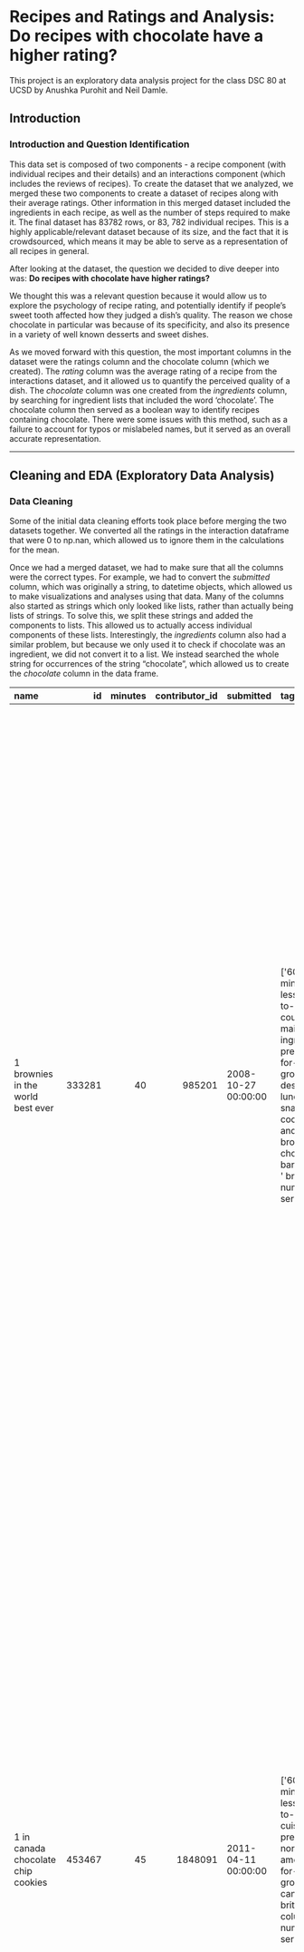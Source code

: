 # Recipes and Ratings and Analysis: Do recipes with chocolate have a higher rating?
This project is an exploratory data analysis project for the class DSC 80 at UCSD by Anushka Purohit and Neil Damle.

## Introduction
### Introduction and Question Identification
This data set is composed of two components - a recipe component (with individual recipes and their details) and an interactions component (which includes the reviews of recipes). To create the dataset that we analyzed, we merged these two components to create a dataset of recipes along with their average ratings. Other information in this merged dataset included the ingredients in each recipe, as well as the number of steps required to make it. The final dataset has 83782 rows, or 83, 782 individual recipes. This is a highly applicable/relevant dataset because of its size, and the fact that it is crowdsourced, which means it may be able to serve as a representation of all recipes in general.

After looking at the dataset, the question we decided to dive deeper into was: **Do recipes with chocolate have higher ratings?**

We thought this was a relevant question because it would allow us to explore the psychology of recipe rating, and potentially identify if people’s sweet tooth affected how they judged a dish’s quality. The reason we chose chocolate in particular was because of its specificity, and also its presence in a variety of well known desserts and sweet dishes. 

As we moved forward with this question, the most important columns in the dataset were the ratings column and the chocolate column (which we created). The *rating* column was the average rating of a recipe from the interactions dataset, and it allowed us to quantify the perceived quality of a dish. The *chocolate* column was one created from the *ingredients* column, by searching for ingredient lists that included the word ‘chocolate’. The chocolate column then served as a boolean way to identify recipes containing chocolate. There were some issues with this method, such as a failure to account for typos or mislabeled names, but it served as an overall accurate representation.

---
## Cleaning and EDA (Exploratory Data Analysis)
### Data Cleaning
Some of the initial data cleaning efforts took place before merging the two datasets together. We converted all the ratings in the interaction dataframe that were 0 to np.nan, which allowed us to ignore them in the calculations for the mean. 

Once we had a merged dataset, we had to make sure that all the columns were the correct types. For example, we had to convert the *submitted* column, which was originally a string, to datetime objects, which allowed us to make visualizations and analyses using that data. Many of the columns also started as strings which only looked like lists, rather than actually being lists of strings. To solve this, we split these strings and added the components to lists. This allowed us to actually access individual components of these lists. Interestingly, the *ingredients* column also had a similar problem, but because we only used it to check if chocolate was an ingredient, we did not convert it to a list. We instead searched the whole string for occurrences of the string “chocolate”, which allowed us to create the *chocolate* column in the data frame.

| name                                 |     id |   minutes |   contributor_id | submitted           | tags                                                                                                                                                                                                                                                                                                                  | nutrition                                                         |   n_steps | steps                                                                                                                                                                                                                                                                                                                                                                                                                                                                                                                                                                                                                                                                                                                                                                                                                                                                                                                                                                                                                                                                                                                                                                                                                                                                                                                                                                                                                                               | description                                                                                                                                                                                                                                                                                                                                                                       | ingredients                                                                                                                                                                                                                             |   n_ingredients |   rating | chocolate   |
|:-------------------------------------|-------:|----------:|-----------------:|:--------------------|:----------------------------------------------------------------------------------------------------------------------------------------------------------------------------------------------------------------------------------------------------------------------------------------------------------------------|:------------------------------------------------------------------|----------:|:----------------------------------------------------------------------------------------------------------------------------------------------------------------------------------------------------------------------------------------------------------------------------------------------------------------------------------------------------------------------------------------------------------------------------------------------------------------------------------------------------------------------------------------------------------------------------------------------------------------------------------------------------------------------------------------------------------------------------------------------------------------------------------------------------------------------------------------------------------------------------------------------------------------------------------------------------------------------------------------------------------------------------------------------------------------------------------------------------------------------------------------------------------------------------------------------------------------------------------------------------------------------------------------------------------------------------------------------------------------------------------------------------------------------------------------------------|:----------------------------------------------------------------------------------------------------------------------------------------------------------------------------------------------------------------------------------------------------------------------------------------------------------------------------------------------------------------------------------|:----------------------------------------------------------------------------------------------------------------------------------------------------------------------------------------------------------------------------------------|----------------:|---------:|:------------|
| 1 brownies in the world    best ever | 333281 |        40 |           985201 | 2008-10-27 00:00:00 | ['60-minutes-or-less', ' time-to-make', ' course', ' main-ingredient', ' preparation', ' for-large-groups', ' desserts', ' lunch', ' snacks', ' cookies-and-brownies', ' chocolate', ' bar-cookies', ' brownies', ' number-of-servings']                                                                              | ['138.4', ' 10.0', ' 50.0', ' 3.0', ' 3.0', ' 19.0', ' 6.0']      |        10 | ['heat the oven to 350f and arrange the rack in the middle', ' line an 8-by-8-inch glass baking dish with aluminum foil', ' combine chocolate and butter in a medium saucepan and cook over medium-low heat ', ' stirring frequently ', ' until evenly melted', ' remove from heat and let cool to room temperature', ' combine eggs ', ' sugar ', ' cocoa powder ', ' vanilla extract ', ' espresso ', ' and salt in a large bowl and briefly stir until just evenly incorporated', ' add cooled chocolate and mix until uniform in color', ' add flour and stir until just incorporated', ' transfer batter to the prepared baking dish', ' bake until a tester inserted in the center of the brownies comes out clean ', ' about 25 to 30 minutes', ' remove from the oven and cool completely before cutting']                                                                                                                                                                                                                                                                                                                                                                                                                                                                                                                                                                                                                                  | these are the most; chocolatey, moist, rich, dense, fudgy, delicious brownies that you'll ever make.....sereiously! there's no doubt that these will be your fav brownies ever for you can add things to them or make them plain.....either way they're pure heaven!                                                                                                              | ['bittersweet chocolate', 'unsalted butter', 'eggs', 'granulated sugar', 'unsweetened cocoa powder', 'vanilla extract', 'brewed espresso', 'kosher salt', 'all-purpose flour']                                                          |               9 |        4 | True        |
| 1 in canada chocolate chip cookies   | 453467 |        45 |          1848091 | 2011-04-11 00:00:00 | ['60-minutes-or-less', ' time-to-make', ' cuisine', ' preparation', ' north-american', ' for-large-groups', ' canadian', ' british-columbian', ' number-of-servings']                                                                                                                                                 | ['595.1', ' 46.0', ' 211.0', ' 22.0', ' 13.0', ' 51.0', ' 26.0']  |        12 | ['pre-heat oven the 350 degrees f', ' in a mixing bowl ', ' sift together the flours and baking powder', ' set aside', ' in another mixing bowl ', ' blend together the sugars ', ' margarine ', ' and salt until light and fluffy', ' add the eggs ', ' water ', ' and vanilla to the margarine / sugar mixture and mix together until well combined', ' add in the flour mixture to the wet ingredients and blend until combined', ' scrape down the sides of the bowl and add the chocolate chips', ' mix until combined', ' scrape down the sides to the bowl again', ' using an ice cream scoop ', ' scoop evenly rounded balls of dough and place of cookie sheet about 1 - 2 inches apart to allow for spreading during baking', ' bake for 10 - 15 minutes or until golden brown on the outside and soft & chewy in the center', ' serve hot and enjoy !']                                                                                                                                                                                                                                                                                                                                                                                                                                                                                                                                                                                  | this is the recipe that we use at my school cafeteria for chocolate chip cookies. they must be the best chocolate chip cookies i have ever had! if you don't have margarine or don't like it, then just use butter (softened) instead.                                                                                                                                            | ['white sugar', 'brown sugar', 'salt', 'margarine', 'eggs', 'vanilla', 'water', 'all-purpose flour', 'whole wheat flour', 'baking soda', 'chocolate chips']                                                                             |              11 |        5 | True        |
| 412 broccoli casserole               | 306168 |        40 |            50969 | 2008-05-30 00:00:00 | ['60-minutes-or-less', ' time-to-make', ' course', ' main-ingredient', ' preparation', ' side-dishes', ' vegetables', ' easy', ' beginner-cook', ' broccoli']                                                                                                                                                         | ['194.8', ' 20.0', ' 6.0', ' 32.0', ' 22.0', ' 36.0', ' 3.0']     |         6 | ['preheat oven to 350 degrees', ' spray a 2 quart baking dish with cooking spray ', ' set aside', ' in a large bowl mix together broccoli ', ' soup ', ' one cup of cheese ', ' garlic powder ', ' pepper ', ' salt ', ' milk ', ' 1 cup of french onions ', ' and soy sauce', ' pour into baking dish ', ' sprinkle remaining cheese over top', ' bake for 25 minutes or until cheese is lightly browned', ' sprinkle with rest of french fried onions and bake until onions are browned and cheese is bubbly ', ' about 10 more minutes']                                                                                                                                                                                                                                                                                                                                                                                                                                                                                                                                                                                                                                                                                                                                                                                                                                                                                                         | since there are already 411 recipes for broccoli casserole posted to "zaar" ,i decided to call this one  #412 broccoli casserole.i don't think there are any like this one in the database. i based this one on the famous "green bean casserole" from campbell's soup. but i think mine is better since i don't like cream of mushroom soup.submitted to "zaar" on may 28th,2008 | ['frozen broccoli cuts', 'cream of chicken soup', 'sharp cheddar cheese', 'garlic powder', 'ground black pepper', 'salt', 'milk', 'soy sauce', 'french-fried onions']                                                                   |               9 |        5 | False       |
| millionaire pound cake               | 286009 |       120 |           461724 | 2008-02-12 00:00:00 | ['time-to-make', ' course', ' cuisine', ' preparation', ' occasion', ' north-american', ' desserts', ' american', ' southern-united-states', ' dinner-party', ' holiday-event', ' cakes', ' dietary', ' christmas', ' thanksgiving', ' low-sodium', ' low-in-something', ' taste-mood', ' sweet', ' 4-hours-or-less'] | ['878.3', ' 63.0', ' 326.0', ' 13.0', ' 20.0', ' 123.0', ' 39.0'] |         7 | ['freheat the oven to 300 degrees', ' grease a 10-inch tube pan with butter ', ' dust the bottom and sides with flour ', ' and set aside', ' in a large mixing bowl ', ' cream the butter and sugar with an electric mixer and add the eggs one at a time ', ' beating after each addition', ' alternately add the flour and milk ', ' stirring till the batter is smooth', ' add the two extracts and stir till well blended', ' scrape the batter into the prepared pan and bake till a cake tester or knife blade inserted in the center comes out clean ', ' about 1 1 / 2 hours', ' cool the cake in the pan on a rack for 5 minutes ', ' then turn it out on the rack to cool completely']                                                                                                                                                                                                                                                                                                                                                                                                                                                                                                                                                                                                                                                                                                                                                    | why a millionaire pound cake?  because it's super rich!  this scrumptious cake is the pride of an elderly belle from jackson, mississippi.  the recipe comes from "the glory of southern cooking" by james villas.                                                                                                                                                                | ['butter', 'sugar', 'eggs', 'all-purpose flour', 'whole milk', 'pure vanilla extract', 'almond extract']                                                                                                                                |               7 |        5 | False       |
| 2000 meatloaf                        | 475785 |        90 |          2202916 | 2012-03-06 00:00:00 | ['time-to-make', ' course', ' main-ingredient', ' preparation', ' main-dish', ' potatoes', ' vegetables', ' 4-hours-or-less', ' meatloaf', ' simply-potatoes2']                                                                                                                                                       | ['267.0', ' 30.0', ' 12.0', ' 12.0', ' 29.0', ' 48.0', ' 2.0']    |        17 | ['pan fry bacon ', ' and set aside on a paper towel to absorb excess grease', ' mince yellow onion ', ' red bell pepper ', ' and add to your mixing bowl', ' chop garlic and set aside', ' put 1tbsp olive oil into a saut pan ', ' along with chopped garlic ', ' teaspoons white pepper and a pinch of kosher salt', ' bring to a medium heat to sweat your garlic', ' preheat oven to 350f', ' coarsely chop your baby spinach add to your heated pan ', ' stir frequently for approximately 5 min to wilt', ' add your spinach to the mixing bowl', ' chop your now cooled bacon ', ' and add it to the mixing bowl', ' add your meatloaf mix to the bowl ', ' with one egg and mix till thoroughly combined', ' add your goat cheese ', ' one egg ', ' 1 / 8 tsp white pepper and 1 / 8 tsp of kosher salt and mix till thoroughly combined', ' transfer to a 9x5 meatloaf pan ', ' and cook for 60 min or until the internal temperature is at least 160f', ' let stand for 5min', ' melt 1tbsp unsalted butter into a frying pan ', ' and cook up to three eggs at a time', ' crack each egg into a separate dish ', ' in order to prevent egg shells from reaching the pan ', ' then add salt and pepper to taste', ' wait until the egg whites are firm looking ', ' but slightly runny on top before flipping your eggs', ' after flipping ', ' wait 10~20 seconds before removing each egg and placing it over your slices of meatloaf'] | ready, set, cook! special edition contest entry: a mediterranean flavor inspired meatloaf dish. featuring: simply potatoes - shredded hash browns, egg, bacon, spinach, red bell pepper, and goat cheese.                                                                                                                                                                         | ['meatloaf mixture', 'unsmoked bacon', 'goat cheese', 'unsalted butter', 'eggs', 'baby spinach', 'yellow onion', 'red bell pepper', 'simply potatoes shredded hash browns', 'fresh garlic', 'kosher salt', 'white pepper', 'olive oil'] |              13 |        5 | False       |

### Univariate Analysis
### Bivariate Analysis
### Interesting Aggregates
---
## Assessment of Missingness
### NMAR Analysis
In our dataset, the column 'description' has missing values. We believe this column is NMAR (Not Missing At Random) because 
### Missingness Dependency
To analyze missingness, we chose the 'rating' column which is a quantitative column with missing values. 
We wanted to analyze its dependency of missingness of 'rating' with other columns. 

First we analyzed 'rating' column's dependency of missingness on the column 'n_ingredients'.
Here is a histogram distribution plot showing the distribution of 'n_ingredients' when 'rating' is missing and when 'rating' is not missing. There are also box plots on the top showing the spread of the two.

<iframe src="assets/hist_ingred.html" width=800 height=600 frameBorder=0></iframe>

You can notice that the distributions when rating is missing and rating is not missing are very similar and centered around the same location as well.
Here is also a kernel density estimate plot of the two distributions. Here you can see that they are centered around the same location but the shape is different. When rating is not missing, the distribution has a more zig-zag pattern.

<iframe src="assets/kde_n_ingred.html" width=800 height=600 frameBorder=0></iframe>

Since the shapes are slightly different but centered around the same location, we chose to use the Kolmogorov-Smirnov test statistic when conducting the permutation test. 
After conducting our permutation test, we got a p-value of 0.11, which is greater than the significance value of 0.05 so we fail to reject the null hypothesis and conclude that the missingness of 'rating' does not depend on 'n_ingredients'. 


Next, we analyzed 'rating' column's dependency of missingness on the column 'n_steps'.
Here is a histogram distribution plot showing the distribution of 'n_steps' when 'rating' is missing and when 'rating' is not missing. There are also box plots on the top showing the spread of the two.

<iframe src="assets/hist_n_steps.html" width=800 height=600 frameBorder=0></iframe>

You can notice that the distribution shapes are very similar but are slightly shifted. 
Here is also a kernel density estimate plot of the two distributions. 

<iframe src="assets/kde_n_steps.html" width=800 height=600 frameBorder=0></iframe>

Since the shapes are pretty similar but just shifted, we decided to use the absolute difference of means test statistic when conducting the permutation test. 
After conducting the permutation test, we got a p-value of 0.0.
We also did a permutation with the Kolmogorov-Smirnov test statistic since the location of the centers were very similar. For this, we got a p-value of 3.813369074131651e-13, which is extremely small and rounds to 0. 
Since the p-value is less than the significance level of 0.05, we reject the null hypothesis and conclude that the missingness of 'rating' does depend on the column 'n_steps'. 
Here is an empirical distribution of the absolute difference of means for this permutation test:

<iframe src="assets/fig.html" width=800 height=600 frameBorder=0></iframe>

The red line is the observed absolute difference of means, which you can see was pretty far from the rest of the simulated differences. 

---
## Hypothesis Testing


